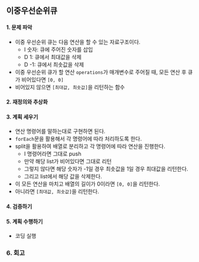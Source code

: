 ## 이중우선순위큐
#### 1. 문제 파악
- 이중 우선순위 큐는 다음 연산을 할 수 있는 자료구조이다.
  - I 숫자: 큐에 주어진 숫자를 삽입
  - D 1: 큐에서 최대값을 삭제
  - D -1: 큐에서 최솟값을 삭제
- 이중 우선순위 큐가 할 연산 `operations`가 매개변수로 주어질 때, 모든 연산 후 큐가 비어있다면 `[0, 0]`
- 비어있지 않으면 `[최대값, 최솟값]`을 리턴하는 함수
#### 2. 재정의와 추상화
#### 3. 계획 세우기
- 연산 명령어를 말하는대로 구현하면 된다.
- `forEach`문을 활용해서 각 명령어에 따라 처리하도록 한다.
- split을 활용하여 배열로 분리하고 각 명령어에 따라 연산을 진행한다.
  - I 명령어라면 그대로 push
  - 만약 해당 list가 비어있다면 그대로 리턴
  - 그렇지 않다면 해당 숫자가 -1일 경우 최솟값을 1일 경우 최대값을 리턴한다.
  - 그리고 list에서 해당 값을 삭제한다.
- 이 모든 연산을 마치고 배열의 길이가 0이라면 `[0, 0]`을 리턴한다.
- 아니라면 `[최대값, 최솟값]`을 리턴한다.
#### 4. 검증하기
#### 5. 계획 수행하기
- 코딩 실행

### 6. 회고
